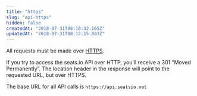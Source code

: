 ```yaml
---
title: "https"
slug: "api-https"
hidden: false
createdAt: "2018-07-31T08:10:32.165Z"
updatedAt: "2018-07-31T08:12:15.803Z"
---
```

All requests must be made over [HTTPS](https://en.wikipedia.org/wiki/HTTPS). 

If you try to access the seats.io API over HTTP, you’ll receive a 301 “Moved Permanently”. 
The location header in the response will point to the requested URL, but over HTTPS.

The base URL for all API calls is `https://api.seatsio.net`
